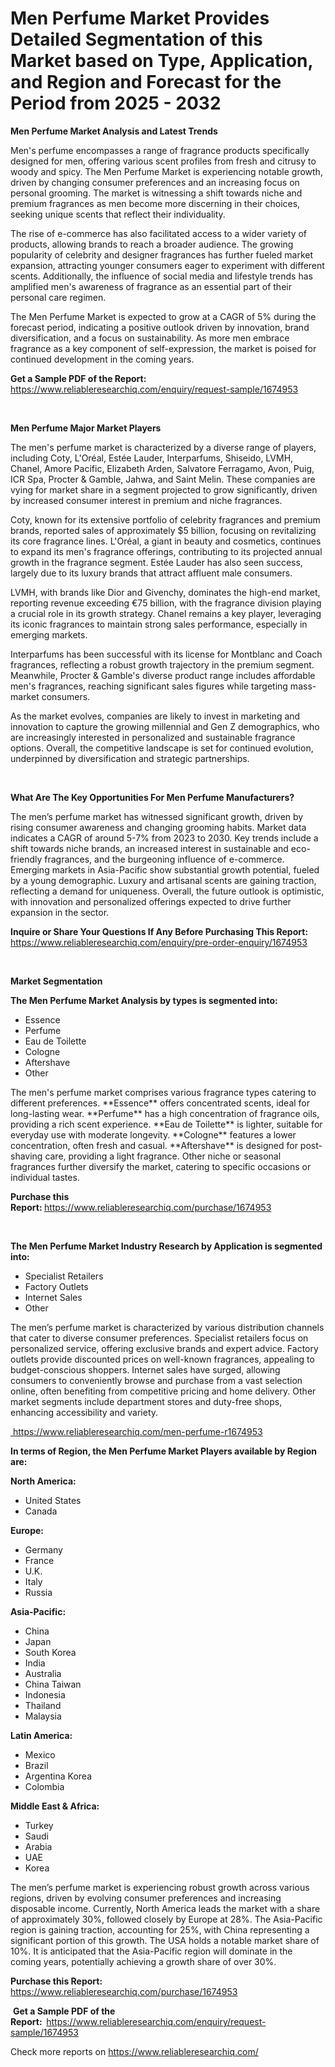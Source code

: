<p><h1>Men Perfume Market Provides Detailed Segmentation of this Market based on Type, Application, and Region and Forecast for the Period from 2025 - 2032</h1></p><p><strong>Men Perfume Market Analysis and Latest Trends</strong></p>
<p><p>Men's perfume encompasses a range of fragrance products specifically designed for men, offering various scent profiles from fresh and citrusy to woody and spicy. The Men Perfume Market is experiencing notable growth, driven by changing consumer preferences and an increasing focus on personal grooming. The market is witnessing a shift towards niche and premium fragrances as men become more discerning in their choices, seeking unique scents that reflect their individuality.</p><p>The rise of e-commerce has also facilitated access to a wider variety of products, allowing brands to reach a broader audience. The growing popularity of celebrity and designer fragrances has further fueled market expansion, attracting younger consumers eager to experiment with different scents. Additionally, the influence of social media and lifestyle trends has amplified men's awareness of fragrance as an essential part of their personal care regimen.</p><p>The Men Perfume Market is expected to grow at a CAGR of 5% during the forecast period, indicating a positive outlook driven by innovation, brand diversification, and a focus on sustainability. As more men embrace fragrance as a key component of self-expression, the market is poised for continued development in the coming years.</p></p>
<p><strong>Get a Sample PDF of the Report:&nbsp;</strong> <a href="https://www.reliableresearchiq.com/enquiry/request-sample/1674953?utm_campaign=2265&utm_medium=2&utm_source=Github&utm_content=ia&utm_term=05042025&utm_id=men-perfume">https://www.reliableresearchiq.com/enquiry/request-sample/1674953</a></p>
<p>&nbsp;</p>
<p><strong>Men Perfume Major Market Players</strong></p>
<p><p>The men's perfume market is characterized by a diverse range of players, including Coty, L'Oréal, Estée Lauder, Interparfums, Shiseido, LVMH, Chanel, Amore Pacific, Elizabeth Arden, Salvatore Ferragamo, Avon, Puig, ICR Spa, Procter & Gamble, Jahwa, and Saint Melin. These companies are vying for market share in a segment projected to grow significantly, driven by increased consumer interest in premium and niche fragrances.</p><p>Coty, known for its extensive portfolio of celebrity fragrances and premium brands, reported sales of approximately $5 billion, focusing on revitalizing its core fragrance lines. L'Oréal, a giant in beauty and cosmetics, continues to expand its men's fragrance offerings, contributing to its projected annual growth in the fragrance segment. Estée Lauder has also seen success, largely due to its luxury brands that attract affluent male consumers.</p><p>LVMH, with brands like Dior and Givenchy, dominates the high-end market, reporting revenue exceeding €75 billion, with the fragrance division playing a crucial role in its growth strategy. Chanel remains a key player, leveraging its iconic fragrances to maintain strong sales performance, especially in emerging markets. </p><p>Interparfums has been successful with its license for Montblanc and Coach fragrances, reflecting a robust growth trajectory in the premium segment. Meanwhile, Procter & Gamble's diverse product range includes affordable men's fragrances, reaching significant sales figures while targeting mass-market consumers.</p><p>As the market evolves, companies are likely to invest in marketing and innovation to capture the growing millennial and Gen Z demographics, who are increasingly interested in personalized and sustainable fragrance options. Overall, the competitive landscape is set for continued evolution, underpinned by diversification and strategic partnerships.</p></p>
<p>&nbsp;</p>
<p><strong>What Are The Key Opportunities For Men Perfume Manufacturers?</strong></p>
<p><p>The men’s perfume market has witnessed significant growth, driven by rising consumer awareness and changing grooming habits. Market data indicates a CAGR of around 5-7% from 2023 to 2030. Key trends include a shift towards niche brands, an increased interest in sustainable and eco-friendly fragrances, and the burgeoning influence of e-commerce. Emerging markets in Asia-Pacific show substantial growth potential, fueled by a young demographic. Luxury and artisanal scents are gaining traction, reflecting a demand for uniqueness. Overall, the future outlook is optimistic, with innovation and personalized offerings expected to drive further expansion in the sector.</p></p>
<p><strong>Inquire or Share Your Questions If Any Before Purchasing This Report:</strong> <a href="https://www.reliableresearchiq.com/enquiry/pre-order-enquiry/1674953?utm_campaign=2265&utm_medium=2&utm_source=Github&utm_content=ia&utm_term=05042025&utm_id=men-perfume">https://www.reliableresearchiq.com/enquiry/pre-order-enquiry/1674953</a></p>
<p>&nbsp;</p>
<p><strong>Market Segmentation</strong></p>
<p><strong>The Men Perfume Market Analysis by types is segmented into:</strong></p>
<p><ul><li>Essence</li><li>Perfume</li><li>Eau de Toilette</li><li>Cologne</li><li>Aftershave</li><li>Other</li></ul></p>
<p><p>The men's perfume market comprises various fragrance types catering to different preferences. **Essence** offers concentrated scents, ideal for long-lasting wear. **Perfume** has a high concentration of fragrance oils, providing a rich scent experience. **Eau de Toilette** is lighter, suitable for everyday use with moderate longevity. **Cologne** features a lower concentration, often fresh and casual. **Aftershave** is designed for post-shaving care, providing a light fragrance. Other niche or seasonal fragrances further diversify the market, catering to specific occasions or individual tastes.</p></p>
<p><strong>Purchase this Report:&nbsp;</strong><a href="https://www.reliableresearchiq.com/purchase/1674953?utm_campaign=2265&utm_medium=2&utm_source=Github&utm_content=ia&utm_term=05042025&utm_id=men-perfume">https://www.reliableresearchiq.com/purchase/1674953</a></p>
<p>&nbsp;</p>
<p><strong>The Men Perfume Market Industry Research by Application is segmented into:</strong></p>
<p><ul><li>Specialist Retailers</li><li>Factory Outlets</li><li>Internet Sales</li><li>Other</li></ul></p>
<p><p>The men’s perfume market is characterized by various distribution channels that cater to diverse consumer preferences. Specialist retailers focus on personalized service, offering exclusive brands and expert advice. Factory outlets provide discounted prices on well-known fragrances, appealing to budget-conscious shoppers. Internet sales have surged, allowing consumers to conveniently browse and purchase from a vast selection online, often benefiting from competitive pricing and home delivery. Other market segments include department stores and duty-free shops, enhancing accessibility and variety.</p></p>
<p><a href="https://www.reliableresearchiq.com/men-perfume-r1674953?utm_campaign=2265&utm_medium=2&utm_source=Github&utm_content=ia&utm_term=05042025&utm_id=men-perfume">&nbsp;https://www.reliableresearchiq.com/men-perfume-r1674953</a></p>
<p><strong>In terms of Region, the Men Perfume Market Players available by Region are:</strong></p>
<p>
    <p> <strong> North America: </strong>
        <ul>
            <li>United States</li>
            <li>Canada</li>
        </ul>
        </p> 
    <p> <strong> Europe: </strong>
        <ul>
            <li>Germany</li>
            <li>France</li>
            <li>U.K.</li>
            <li>Italy</li>
            <li>Russia</li>
        </ul>
        </p> 
    <p> <strong> Asia-Pacific: </strong>
        <ul>
            <li>China</li>
            <li>Japan</li>
            <li>South Korea</li>
            <li>India</li>
            <li>Australia</li>
            <li>China Taiwan</li>
            <li>Indonesia</li>
            <li>Thailand</li>
            <li>Malaysia</li>
        </ul>
        </p> 
    <p> <strong> Latin America: </strong>
        <ul>
            <li>Mexico</li>
            <li>Brazil</li>
            <li>Argentina Korea</li>
            <li>Colombia</li>
        </ul>
        </p> 
    <p> <strong> Middle East & Africa: </strong>
        <ul>
            <li>Turkey</li>
            <li>Saudi</li>
            <li>Arabia</li>
            <li>UAE</li>
            <li>Korea</li>
        </ul>
    </p>
    </p>
<p><p>The men’s perfume market is experiencing robust growth across various regions, driven by evolving consumer preferences and increasing disposable income. Currently, North America leads the market with a share of approximately 30%, followed closely by Europe at 28%. The Asia-Pacific region is gaining traction, accounting for 25%, with China representing a significant portion of this growth. The USA holds a notable market share of 10%. It is anticipated that the Asia-Pacific region will dominate in the coming years, potentially achieving a growth share of over 30%.</p></p>
<p><strong>Purchase this Report: </strong><a href="https://www.reliableresearchiq.com/purchase/1674953?utm_campaign=2265&utm_medium=2&utm_source=Github&utm_content=ia&utm_term=05042025&utm_id=men-perfume">https://www.reliableresearchiq.com/purchase/1674953</a></p>
<p>&nbsp;<strong>Get a Sample PDF of the Report:&nbsp;&nbsp;</strong><a href="https://www.reliableresearchiq.com/enquiry/request-sample/1674953?utm_campaign=2265&utm_medium=2&utm_source=Github&utm_content=ia&utm_term=05042025&utm_id=men-perfume">https://www.reliableresearchiq.com/enquiry/request-sample/1674953</a></p>
<p><strong></strong></p>
<p>Check more reports on <a href="https://www.reliableresearchiq.com/?utm_campaign=2265&utm_medium=2&utm_source=Github&utm_content=ia&utm_term=05042025&utm_id=men-perfume">https://www.reliableresearchiq.com/</a></p>